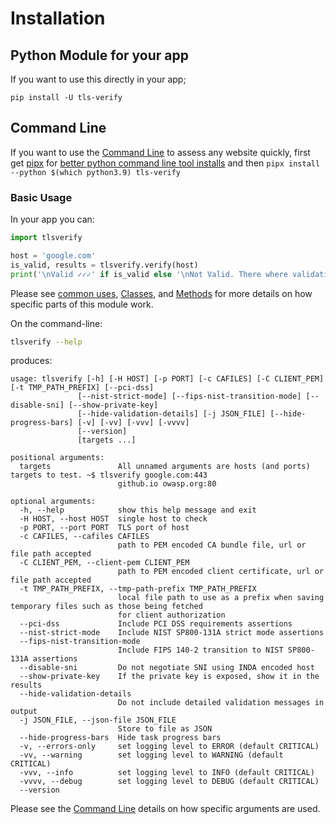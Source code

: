 # Installation

## Python Module for your app

If you want to use this directly in your app;

`pip install -U tls-verify`

## Command Line

If you want to use the [Command Line](./docs/2.cli.md) to assess any website quickly, first get [pipx](https://packaging.python.org/key_projects/#pipx) for [better python command line tool installs](https://packaging.python.org/guides/installing-stand-alone-command-line-tools/) and then `pipx install --python $(which python3.9) tls-verify`

### Basic Usage

In your app you can:

```py
import tlsverify

host = 'google.com'
is_valid, results = tlsverify.verify(host)
print('\nValid ✓✓✓' if is_valid else '\nNot Valid. There where validation errors')
```

Please see [common uses](./docs/3.common-uses.md), [Classes](./docs/4.classes.md), and [Methods](./docs/5.methods.md) for more details on how specific parts of this module work.

On the command-line:

```sh
tlsverify --help
```

produces:

```
usage: tlsverify [-h] [-H HOST] [-p PORT] [-c CAFILES] [-C CLIENT_PEM] [-t TMP_PATH_PREFIX] [--pci-dss]
               [--nist-strict-mode] [--fips-nist-transition-mode] [--disable-sni] [--show-private-key]
               [--hide-validation-details] [-j JSON_FILE] [--hide-progress-bars] [-v] [-vv] [-vvv] [-vvvv]
               [--version]
               [targets ...]

positional arguments:
  targets               All unnamed arguments are hosts (and ports) targets to test. ~$ tlsverify google.com:443
                        github.io owasp.org:80

optional arguments:
  -h, --help            show this help message and exit
  -H HOST, --host HOST  single host to check
  -p PORT, --port PORT  TLS port of host
  -c CAFILES, --cafiles CAFILES
                        path to PEM encoded CA bundle file, url or file path accepted
  -C CLIENT_PEM, --client-pem CLIENT_PEM
                        path to PEM encoded client certificate, url or file path accepted
  -t TMP_PATH_PREFIX, --tmp-path-prefix TMP_PATH_PREFIX
                        local file path to use as a prefix when saving temporary files such as those being fetched
                        for client authorization
  --pci-dss             Include PCI DSS requirements assertions
  --nist-strict-mode    Include NIST SP800-131A strict mode assertions
  --fips-nist-transition-mode
                        Include FIPS 140-2 transition to NIST SP800-131A assertions
  --disable-sni         Do not negotiate SNI using INDA encoded host
  --show-private-key    If the private key is exposed, show it in the results
  --hide-validation-details
                        Do not include detailed validation messages in output
  -j JSON_FILE, --json-file JSON_FILE
                        Store to file as JSON
  --hide-progress-bars  Hide task progress bars
  -v, --errors-only     set logging level to ERROR (default CRITICAL)
  -vv, --warning        set logging level to WARNING (default CRITICAL)
  -vvv, --info          set logging level to INFO (default CRITICAL)
  -vvvv, --debug        set logging level to DEBUG (default CRITICAL)
  --version
```

Please see the [Command Line](./docs/2.cli.md) details on how specific arguments are used.
